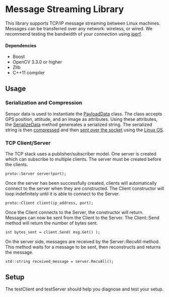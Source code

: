 # Message Streaming Library

This library supports TCP/IP message streaming between Linux machines. Messages can be transferred over any network: wireless, or wired. We recommend testing the bandwidth of your connection using [iperf](https://iperf.fr/).

#### Dependencies
* Boost
* OpenCV 3.3.0 or higher
* Zlib
* C++11 compiler


## Usage

### Serialization and Compression

Sensor data is used to instantiate the [PayloadData](src/PayloadData.cpp) class. The class accepts GPS position, attitude, and an image as attributes. Using these attributes, the [SerializeData](https://github.com/bdjohnson529/libproto/blob/master/src/PayloadData.cpp#L38) method genereates a serialized string. The serialized string is then [compressed](https://github.com/bdjohnson529/libproto/blob/master/src/Message.cpp#L19) and then [sent over the socket](https://github.com/bdjohnson529/libproto/blob/master/src/Client.cpp#L95) using the [Linux OS](https://man7.org/linux/man-pages/man2/send.2.html).

### TCP Client/Server
The TCP stack uses a publisher/subscriber model. One server is created which can subscribe to multiple clients. The server must be created before the clients.

	proto::Server server(port);

Once the server has been successfully created, clients will automatically connect to the server when they are constructed. The Client constructor will loop indefinitely until it is able to connect to the Server.

    proto::Client client(ip_address, port);

Once the Client connects to the Server, the constructor will return. Messages can now be sent from the Client to the Server. The Client::Send method will return the number of bytes sent.

	int bytes_sent = client.Send( msg.Get() );

On the server side, messages are received by the Server::RecvAll method. This method waits for a message to be sent, then reconstructs and returns the message.

    std::string received_message = server.RecvAll();

## Setup

The testClient and testServer should help you diagnose and test your setup.

